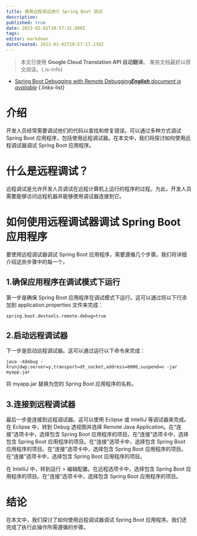 ```yaml
---
title: 使用远程调试进行 Spring Boot 调试
description: 
published: true
date: 2023-02-02T20:57:31.800Z
tags: 
editor: markdown
dateCreated: 2023-02-02T20:57:27.230Z
---
```


> 本文已使用 **Google Cloud Translation API 自动翻译**。
某些文档最好以原文阅读。{.is-info}



- [Spring Boot Debugging with Remote Debugging***English** document is available*](/en/Knowledge-base/Spring-Boot/spring-boot-debugging-with-remote-debugging)
{.links-list}


# 介绍

开发人员经常需要调试他们的代码以查找和修复错误。可以通过多种方式调试 Spring Boot 应用程序，包括使用远程调试器。在本文中，我们将探讨如何使用远程调试器调试 Spring Boot 应用程序。

# 什么是远程调试？

远程调试是允许开发人员调试在远程计算机上运行的程序的过程。为此，开发人员需要能够访问远程机器并能够使用调试器连接到它。

# 如何使用远程调试器调试 Spring Boot 应用程序

要使用远程调试器调试 Spring Boot 应用程序，需要遵循几个步骤。我们将详细介绍这些步骤中的每一个。

## 1.确保应用程序在调试模式下运行

第一步是确保 Spring Boot 应用程序在调试模式下运行。这可以通过将以下行添加到 application.properties 文件来完成：

```
spring.boot.devtools.remote.debug=true
```

## 2.启动远程调试器

下一步是启动远程调试器。这可以通过运行以下命令来完成：

```
java -Xdebug -Xrunjdwp:server=y,transport=dt_socket,address=8000,suspend=n -jar myapp.jar
```

将 myapp.jar 替换为您的 Spring Boot 应用程序的名称。

## 3.连接到远程调试器

最后一步是连接到远程调试器。这可以使用 Eclipse 或 IntelliJ 等调试器来完成。在 Eclipse 中，转到 Debug 透视图并选择 Remote Java Application。在“连接”选项卡中，选择包含 Spring Boot 应用程序的项目。在“连接”选项卡中，选择包含 Spring Boot 应用程序的项目。在“连接”选项卡中，选择包含 Spring Boot 应用程序的项目。在“连接”选项卡中，选择包含 Spring Boot 应用程序的项目。在“连接”选项卡中，选择包含 Spring Boot 应用程序的项目。

在 IntelliJ 中，转到运行 > 编辑配置。在远程选项卡中，选择包含 Spring Boot 应用程序的项目。在“连接”选项卡中，选择包含 Spring Boot 应用程序的项目。

# 结论

在本文中，我们探讨了如何使用远程调试器调试 Spring Boot 应用程序。我们还完成了执行此操作所需遵循的步骤。
